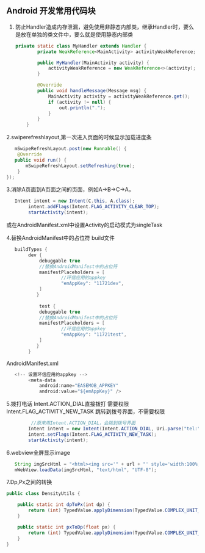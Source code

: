 ## Android 开发常用代码块

1. 防止Handler造成内存泄漏，避免使用非静态内部类，继承Handler时，要么是放在单独的类文件中，要么就是使用静态内部类

   ```java
   private static class MyHandler extends Handler {
           private WeakReference<MainActivity> activityWeakReference;

           public MyHandler(MainActivity activity) {
               activityWeakReference = new WeakReference<>(activity);
           }

           @Override
           public void handleMessage(Message msg) {
               MainActivity activity = activityWeakReference.get();
               if (activity != null) {
                   out.println(".");
               }
           }
       }
   ```

2.swiperefreshlayout,第一次进入页面的时候显示加载进度条
```java
   mSwipeRefreshLayout.post(new Runnable() {
    @Override    
   public void run() {
       mSwipeRefreshLayout.setRefreshing(true);
    }
});
```
3.消除A页面到A页面之间的页面，例如A->B->C->A，
```java
   Intent intent = new Intent(C.this, A.class);
        intent.addFlags(Intent.FLAG_ACTIVITY_CLEAR_TOP);
        startActivity(intent);
```
   或在AndroidManifest.xml中设置Activity的启动模式为singleTask

4.替换AndroidManifest中的占位符
   build文件
```java
   buildTypes {
        dev {
            debuggable true
            //替换AndroidManifest中的占位符
            manifestPlaceholders = [
                    //环信应用的appkey
                    "emAppKey": "11721dev",
            ]
           }
            
            test {
            debuggable true
            //替换AndroidManifest中的占位符
            manifestPlaceholders = [
                    //环信应用的appkey
                    "emAppKey": "11721test",
            ]
           }
        }
```
   AndroidManifest.xml

```java
   <!-- 设置环信应用的appkey -->
        <meta-data
            android:name="EASEMOB_APPKEY"
            android:value="${emAppKey}" />
```
5.拨打电话
   Intent.ACTION_DIAL直接拨打 需要权限
   Intent.FLAG_ACTIVITY_NEW_TASK 跳转到拨号界面，不需要权限
```java
         //原来用Intent.ACTION_DIAL，会跳到拨号界面
        Intent intent = new Intent(Intent.ACTION_DIAL, Uri.parse("tel:" + "10086"));
        intent.setFlags(Intent.FLAG_ACTIVITY_NEW_TASK);
        startActivity(intent);
```
6.webview全屏显示image
```java
   String imgSrcHtml = "<html><img src='" + url + "' style='width:100%;height:auto'/></html>";
   mWebView.loadData(imgSrcHtml, "text/html", "UTF-8");
```

7.Dp,Px之间的转换

```java
public class DensityUtils {

    public static int dpToPx(int dp) {
        return (int) TypedValue.applyDimension(TypedValue.COMPLEX_UNIT_DIP, dp, Resources.getSystem().getDisplayMetrics());
    }

    public static int pxToDp(float px) {
        return (int) TypedValue.applyDimension(TypedValue.COMPLEX_UNIT_PX, px, Resources.getSystem().getDisplayMetrics());
    }
}
```

